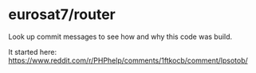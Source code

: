 # eurosat7/router

Look up commit messages to see how and why this code was build.

It started here: https://www.reddit.com/r/PHPhelp/comments/1ftkocb/comment/lpsotob/
